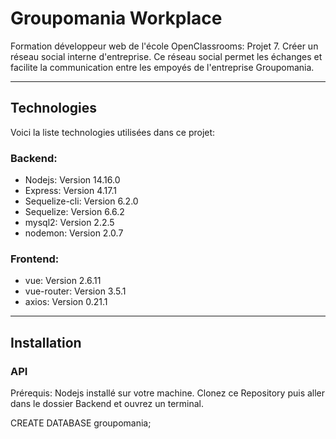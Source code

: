 # Groupomania Workplace

Formation développeur web de l'école OpenClassrooms: Projet 7. Créer un réseau social interne d'entreprise. Ce réseau social permet les échanges et facilite la communication entre les empoyés de l'entreprise Groupomania.
___
## Technologies

Voici la liste technologies utilisées dans ce projet:

### Backend:

* Nodejs: Version 14.16.0
* Express: Version 4.17.1
* Sequelize-cli: Version 6.2.0
* Sequelize: Version 6.6.2
* mysql2: Version 2.2.5
* nodemon: Version 2.0.7

### Frontend:

* vue: Version 2.6.11
* vue-router: Version 3.5.1
* axios: Version 0.21.1
___
## Installation

### API

Prérequis: Nodejs installé sur votre machine.
Clonez ce Repository puis aller dans le dossier Backend et ouvrez un terminal. 

CREATE DATABASE groupomania;
